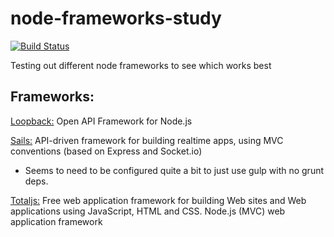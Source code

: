 node-frameworks-study
=====================

[![Build Status](https://travis-ci.org/davidchase/node-frameworks-study.svg?branch=master)](https://travis-ci.org/davidchase/node-frameworks-study)

Testing out different node frameworks to see which works best

Frameworks:
-----------

[Loopback:](http://loopback.io/) Open API Framework for Node.js

[Sails:](http://sailsjs.org) API-driven framework for building realtime apps, using MVC conventions (based on Express and Socket.io)
- Seems to need to be configured quite a bit to just use gulp with no grunt deps.

[Totaljs:](http://totaljs.com) Free web application framework for building Web sites and Web applications using JavaScript, HTML and CSS. Node.js (MVC) web application framework